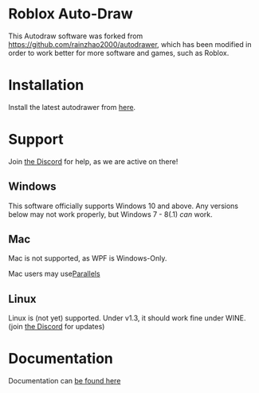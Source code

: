 # Roblox Auto-Draw
This Autodraw software was forked from https://github.com/rainzhao2000/autodrawer, which has been modified in order to work better for more software and games, such as Roblox.

# Installation

 Install the latest autodrawer from [here](https://github.com/Siydge/autodraw-roblox/releases).
 
# Support

Join [the Discord](https://discord.gg/rwvUFraDnb) for help, as we are active on there!
 
## Windows

This software officially supports Windows 10 and above. Any versions below may not work properly, but Windows 7 - 8(.1) *can* work.

## Mac

Mac is not supported, as WPF is Windows-Only. 

Mac users may use[Parallels](https://www.parallels.com/au/products/desktop/)

## Linux

Linux is (not yet) supported. Under v1.3, it should work fine under WINE. (join [the Discord](https://discord.gg/rwvUFraDnb) for updates)

# Documentation

Documentation can [be found here](https://siydge.github.io/autodraw-roblox/)
